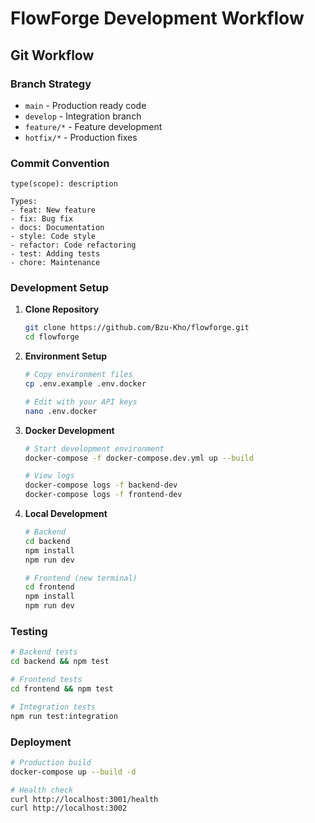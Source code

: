 # FlowForge Development Workflow

## Git Workflow

### Branch Strategy
- `main` - Production ready code
- `develop` - Integration branch
- `feature/*` - Feature development
- `hotfix/*` - Production fixes

### Commit Convention
```
type(scope): description

Types:
- feat: New feature
- fix: Bug fix
- docs: Documentation
- style: Code style
- refactor: Code refactoring
- test: Adding tests
- chore: Maintenance
```

### Development Setup

1. **Clone Repository**
   ```bash
   git clone https://github.com/Bzu-Kho/flowforge.git
   cd flowforge
   ```

2. **Environment Setup**
   ```bash
   # Copy environment files
   cp .env.example .env.docker
   
   # Edit with your API keys
   nano .env.docker
   ```

3. **Docker Development**
   ```bash
   # Start development environment
   docker-compose -f docker-compose.dev.yml up --build
   
   # View logs
   docker-compose logs -f backend-dev
   docker-compose logs -f frontend-dev
   ```

4. **Local Development**
   ```bash
   # Backend
   cd backend
   npm install
   npm run dev
   
   # Frontend (new terminal)
   cd frontend
   npm install
   npm run dev
   ```

### Testing

```bash
# Backend tests
cd backend && npm test

# Frontend tests
cd frontend && npm test

# Integration tests
npm run test:integration
```

### Deployment

```bash
# Production build
docker-compose up --build -d

# Health check
curl http://localhost:3001/health
curl http://localhost:3002
```
